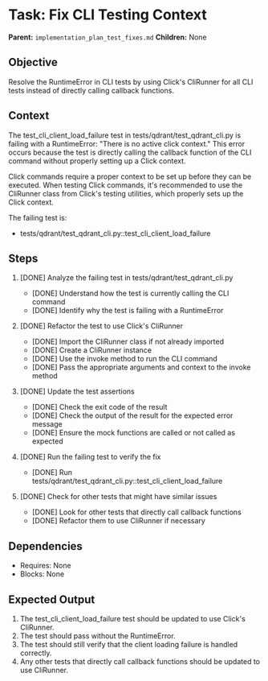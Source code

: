 # Task: Fix CLI Testing Context
**Parent:** `implementation_plan_test_fixes.md`
**Children:** None

## Objective
Resolve the RuntimeError in CLI tests by using Click's CliRunner for all CLI tests instead of directly calling callback functions.

## Context
The test_cli_client_load_failure test in tests/qdrant/test_qdrant_cli.py is failing with a RuntimeError: "There is no active click context." This error occurs because the test is directly calling the callback function of the CLI command without properly setting up a Click context.

Click commands require a proper context to be set up before they can be executed. When testing Click commands, it's recommended to use the CliRunner class from Click's testing utilities, which properly sets up the Click context.

The failing test is:
- tests/qdrant/test_qdrant_cli.py::test_cli_client_load_failure

## Steps
1. [DONE] Analyze the failing test in tests/qdrant/test_qdrant_cli.py
   - [DONE] Understand how the test is currently calling the CLI command
   - [DONE] Identify why the test is failing with a RuntimeError

2. [DONE] Refactor the test to use Click's CliRunner
   - [DONE] Import the CliRunner class if not already imported
   - [DONE] Create a CliRunner instance
   - [DONE] Use the invoke method to run the CLI command
   - [DONE] Pass the appropriate arguments and context to the invoke method

3. [DONE] Update the test assertions
   - [DONE] Check the exit code of the result
   - [DONE] Check the output of the result for the expected error message
   - [DONE] Ensure the mock functions are called or not called as expected

4. [DONE] Run the failing test to verify the fix
   - [DONE] Run tests/qdrant/test_qdrant_cli.py::test_cli_client_load_failure

5. [DONE] Check for other tests that might have similar issues
   - [DONE] Look for other tests that directly call callback functions
   - [DONE] Refactor them to use CliRunner if necessary

## Dependencies
- Requires: None
- Blocks: None

## Expected Output
1. The test_cli_client_load_failure test should be updated to use Click's CliRunner.
2. The test should pass without the RuntimeError.
3. The test should still verify that the client loading failure is handled correctly.
4. Any other tests that directly call callback functions should be updated to use CliRunner.
